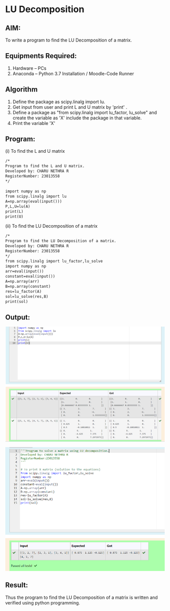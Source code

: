 # LU Decomposition 

## AIM:
To write a program to find the LU Decomposition of a matrix.

## Equipments Required:
1. Hardware – PCs
2. Anaconda – Python 3.7 Installation / Moodle-Code Runner

## Algorithm
1. Define the package as scipy.linalg import lu.
2. Get input from user and print L and U matrix by 'print' .
3. Define a package as "from scipy.linalg import lu_factor, lu_solve" and create the variable as 'X' include the package in that variable.
4. Print the variable 'X'

## Program:
(i) To find the L and U matrix
~~~
/*
Program to find the L and U matrix.
Developed by: CHARU NETHRA R
RegisterNumber: 23013558
*/

import numpy as np
from scipy.linalg import lu
A=np.array(eval(input()))
P,L,U=lu(A)
print(L)
print(U)
~~~
(ii) To find the LU Decomposition of a matrix
~~~
/*
Program to find the LU Decomposition of a matrix.
Developed by: CHARU NETHRA R
RegisterNumber: 23013558
*/
from scipy.linalg import lu_factor,lu_solve
import numpy as np
arr=eval(input())
constant=eval(input())
A=np.array(arr)
B=np.array(constant)
res=lu_factor(A)
sol=lu_solve(res,B)
print(sol)
~~~

## Output:
![OUTPUT](/output_lu%201.png)

![output](/output_lu%202.png)


## Result:
Thus the program to find the LU Decomposition of a matrix is written and verified using python programming.

